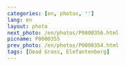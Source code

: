 ```yaml
---
categories: [en, photos, '']
lang: en
layout: photo
next_photo: /en/photos/P0000356.html
picname: P0000355
prev_photo: /en/photos/P0000354.html
tags: [Dead Grass, Elefantenberg]
---
```


